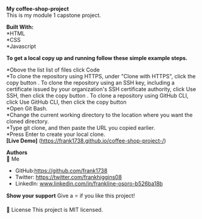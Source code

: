 **My coffee-shop-project** <br>
This is my module 1 capstone project.

**Built With:**</br>
*HTML</br>
*CSS</br>
*Javascript

**To get a local copy up and running follow these simple example steps.**

*Obove the list list of files click Code</br>
*To clone the repository using HTTPS, under "Clone with HTTPS", click the copy button . To clone the repository using an SSH key, including a certificate issued by your organization's SSH certificate authority, click Use SSH, then click the copy button . To clone a repository using GitHub CLI, click Use GitHub CLI, then click the copy button</br>
*Open Git Bash.</br>
*Change the current working directory to the location where you want the cloned directory.</br>
*Type git clone, and then paste the URL you copied earlier.</br>
*Press Enter to create your local clone.</br>
**[Live Demo]** (https://frank1738.github.io/coffee-shop-project-/)

**Authors** <br>
👤 Me
* GitHub:https://github.com/frank1738
* Twitter: https://twitter.com/frankhiggins08
* LinkedIn: www.linkedin.com/in/frankline-osoro-b526ba18b

**Show your support**
Give a ⭐ if you like this project!


📝 License
This project is MIT licensed.
